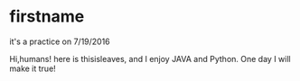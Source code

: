 # firstname
it's a practice on 7/19/2016

  Hi,humans!
  here is thisisleaves, and I enjoy JAVA and Python. One day I will make it true!
